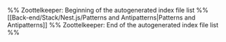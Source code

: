 %% Zoottelkeeper: Beginning of the autogenerated index file list  %%
 [[Back-end/Stack/Nest.js/Patterns and Antipatterns|Patterns and Antipatterns]]
%% Zoottelkeeper: End of the autogenerated index file list  %%
